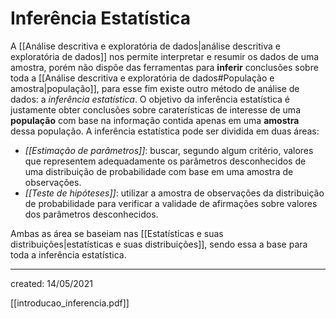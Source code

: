 # Inferência Estatística
A [[Análise descritiva e exploratória de dados|análise descritiva e exploratória de dados]] nos permite interpretar e resumir os dados de uma amostra, porém não dispõe das ferramentas para **inferir** conclusões sobre toda a [[Análise descritiva e exploratória de dados#População e amostra|população]], para esse fim existe outro método de análise de dados: a *inferência estatística*.
O objetivo da inferência estatística é justamente obter conclusões sobre caraterísticas de interesse de uma **população** com base na informação contida apenas em uma **amostra** dessa população. A inferência estatística pode ser dividida em duas áreas:

- *[[Estimação de parâmetros]]*: buscar, segundo algum critério, valores que representem adequadamente os parâmetros desconhecidos de uma distribuição de probabilidade com base em uma amostra de observações.
- *[[Teste de hipóteses]]*: utilizar a amostra de observações da distribuição de probabilidade para verificar a validade de afirmações sobre valores dos parâmetros desconhecidos.

Ambas as área se baseiam nas [[Estatísticas e suas distribuições|estatísticas e suas distribuições]], sendo essa a base para toda a inferência estatística.

---

created: 14/05/2021

[[introducao_inferencia.pdf]]
